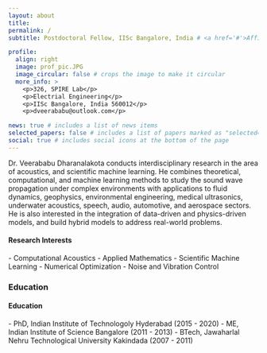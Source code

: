 ```yaml
---
layout: about
title: 
permalink: /
subtitle: Postdoctoral Fellow, IISc Bangalore, India # <a href='#'>Affiliations</a>. Address. Contacts. Motto. Etc.

profile:
  align: right
  image: prof_pic.JPG
  image_circular: false # crops the image to make it circular
  more_info: >
    <p>326, SPIRE Lab</p>
    <p>Electrial Engineering</p>
    <p>IISc Bangalore, India 560012</p>
    <p>dveerababu@outlook.com</p>

news: true # includes a list of news items
selected_papers: false # includes a list of papers marked as "selected={true}"
social: true # includes social icons at the bottom of the page
---
```

Dr. Veerababu Dharanalakota conducts interdisciplinary research in the area of acoustics, and scientific machine learning. He combines theoretical, computational, and machine learning methods to study the sound wave propagation under complex environments with applications to fluid dynamics, geophysics, environmental engineering, medical ultrasonics, underwater acoustics, speech, audio, automotive, and aerospace sectors. He is also interested in the integration of data-driven and physics-driven models, and build hybrid models to address real-world problems. 


<h4>Research Interests</h4>
- Computational Acoustics
- Applied Mathematics
- Scientific Machine Learning
- Numerical Optimization
- Noise and Vibration Control

### Education
<h4>Education</h4>
- PhD, Indian Institute of Technologoly Hyderabad (2015 - 2020)
- ME, Indian Institute of Science Bangalore (2011 - 2013)
- BTech, Jawaharlal Nehru Technological University Kakindada (2007 - 2011)

